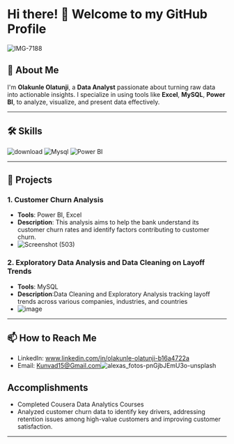 # Hi there! 👋 Welcome to my GitHub Profile

![IMG-7188](https://github.com/user-attachments/assets/5d9365d4-e42a-4f24-b7ab-e670893d4b59)


## 🚀 About Me

I'm **Olakunle Olatunji**, a **Data Analyst** passionate about turning raw data into actionable insights. I specialize in using tools like **Excel**, **MySQL**, **Power BI**,  to analyze, visualize, and present data effectively.

---

## 🛠️ Skills


![download](https://github.com/user-attachments/assets/34d93c70-dab3-4360-a56b-c7859624d5ee)
![Mysql](https://github.com/user-attachments/assets/3ed3e233-9c10-4ba3-b1ea-5afc28d55978)
![Power BI](https://github.com/user-attachments/assets/1ac4705b-0a59-40ac-9e61-fa9a4ee37554)

---

## 🌟 Projects

### 1. Customer Churn Analysis 
- **Tools**: Power BI, Excel
- **Description**:  This analysis aims to help the bank understand its customer churn rates and identify factors contributing to customer churn.
- ![Screenshot (503)](https://github.com/user-attachments/assets/c448f44d-c584-40ca-b590-667b56e0a0b8)


### 2. Exploratory Data Analysis and Data Cleaning on Layoff Trends
- **Tools**: MySQL
- **Description**:Data Cleaning and Exploratory Analysis  tracking layoff trends across various companies, industries, and countries
- ![image](https://github.com/user-attachments/assets/af68c1b3-a172-452a-8a62-9f6671fa91e8)



---

## 📫 How to Reach Me

- LinkedIn: www.linkedin.com/in/olakunle-olatunji-b16a4722a
- Email: Kunvad15@Gmail.com![alexas_fotos-pnGjbJEmU3o-unsplash](https://github.com/user-attachments/assets/d7ddaeff-26c5-49a1-8b27-126755f131d7)

## Accomplishments
- Completed Cousera Data Analytics Courses 
-  Analyzed customer churn data to identify key drivers, addressing retention issues among high-value customers and improving customer satisfaction.

---



